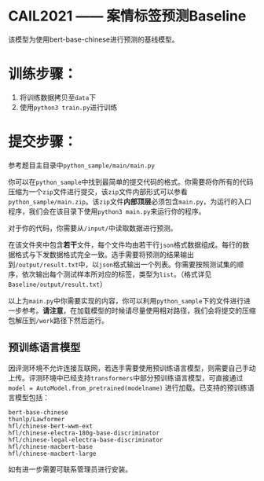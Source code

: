 # CAIL2021 —— 案情标签预测Baseline

该模型为使用bert-base-chinese进行预测的基线模型。

# 训练步骤：

1. 将训练数据拷贝至`data`下
2. 使用`python3 train.py`进行训练

# 提交步骤：

参考题目主目录中`python_sample/main/main.py`

你可以在`python_sample`中找到最简单的提交代码的格式。你需要将你所有的代码压缩为一个`zip`文件进行提交，该`zip`文件内部形式可以参看`python_sample/main.zip`。该`zip`文件**内部顶层**必须包含`main.py`，为运行的入口程序，我们会在该目录下使用`python3 main.py`来运行你的程序。

对于你的代码，你需要从`/input/`中读取数据进行预测。

在该文件夹中包含**若干**文件，每个文件均由若干行`json`格式数据组成。每行的数据格式与下发数据格式完全一致。选手需要将预测的结果输出到`/output/result.txt`中，以`json`格式输出一个列表。你需要按照测试集的顺序，依次输出每个测试样本所对应的标签，类型为`list`。（格式详见`Baseline/output/result.txt`）

以上为`main.py`中你需要实现的内容，你可以利用`python_sample`下的文件进行进一步参考。**请注意**，在加载模型的时候请尽量使用相对路径，我们会将提交的压缩包解压到`/work`路径下然后运行。

## 预训练语言模型

因评测环境不允许连接互联网，若选手需要使用预训练语言模型，则需要自己手动上传。评测环境中已经支持`transformers`中部分预训练语言模型，可直接通过 `model = AutoModel.from_pretrained(modelname)` 进行加载。已支持的预训练语言模型包括：

```
bert-base-chinese
thunlp/Lawformer
hfl/chinese-bert-wwm-ext
hfl/chinese-electra-180g-base-discriminator
hfl/chinese-legal-electra-base-discriminator
hfl/chinese-macbert-base
hfl/chinese-macbert-large
```

如有进一步需要可联系管理员进行安装。

